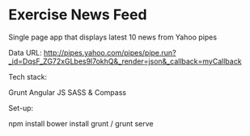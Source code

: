 Exercise News Feed
==================

Single page app that displays latest 10 news from Yahoo pipes

Data URL: http://pipes.yahoo.com/pipes/pipe.run?_id=DqsF_ZG72xGLbes9l7okhQ&_render=json&_callback=myCallback

Tech stack: 

Grunt 
Angular JS 
SASS & Compass 



Set-up: 

npm install 
bower install
grunt / grunt serve 

